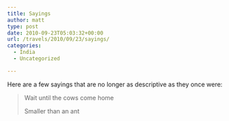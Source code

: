 ```yaml
---
title: Sayings
author: matt
type: post
date: 2010-09-23T05:03:32+00:00
url: /travels/2010/09/23/sayings/
categories:
  - India
  - Uncategorized

---
```

Here are a few sayings that are no longer as descriptive as they once were:

> Wait until the cows come home
> 
> Smaller than an ant